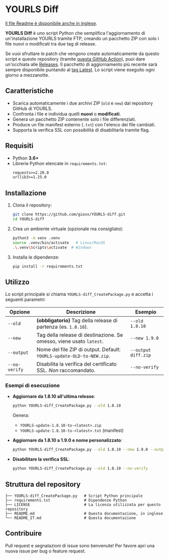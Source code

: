 # YOURLS Diff

[Il file Readme è disponibile anche in inglese](README.md).

**YOURLS Diff** è uno script Python che semplifica l'aggiornamento di un'installazione YOURLS tramite FTP, creando un pacchetto ZIP con solo i file nuovi o modificati tra due tag di release.

Se vuoi sfruttare le patch che vengono create automaticamente da questo script e questo repository (tramite [questa GitHub Action](.github/workflows/patch.yml)), puoi dare un'occhiata alle [Releases](https://github.com/gioxx/YOURLS-diff/releases). Il pacchetto di aggiornamento più recente sarà sempre disponibile puntando al [tag Latest](https://github.com/gioxx/YOURLS-diff/releases/latest). Lo script viene eseguito ogni giorno a mezzanotte. 

## Caratteristiche

- Scarica automaticamente i due archivi ZIP (`old` e `new`) dal repository GitHub di YOURLS.  
- Confronta i file e individua quelli **nuovi** o **modificati**.  
- Genera un pacchetto ZIP contenente solo i file differenziati.  
- Produce un file manifest esterno (`.txt`) con l'elenco dei file cambiati.  
- Supporta la verifica SSL con possibilità di disabilitarla tramite flag.

## Requisiti

- Python **3.6+**  
- Librerie Python elencate in `requirements.txt`:
  ```txt
  requests>=2.20.0
  urllib3>=1.25.0
  ```

## Installazione

1. Clona il repository:
   ```bash
   git clone https://github.com/gioxx/YOURLS-diff.git
   cd YOURLS-diff
   ```

2. Crea un ambiente virtuale (opzionale ma consigliato):
   ```bash
   python3 -m venv .venv
   source .venv/bin/activate   # Linux/MacOS
   .\.venv\Scripts\activate  # Windows
   ```

3. Installa le dipendenze:
   ```bash
   pip install -r requirements.txt
   ```

## Utilizzo

Lo script principale si chiama `YOURLS-diff_CreatePackage.py` e accetta i seguenti parametri:

| Opzione        | Descrizione                                                                 | Esempio                               |
|----------------|-----------------------------------------------------------------------------|---------------------------------------|
| `--old`        | **(obbligatorio)** Tag della release di partenza (es. `1.8.10`).            | `--old 1.8.10`                        |
| `--new`        | Tag della release di destinazione. Se omesso, viene usato `latest`.          | `--new 1.9.0`                         |
| `--output`     | Nome del file ZIP di output. Default: `YOURLS-update-OLD-to-NEW.zip`.       | `--output diff.zip`                   |
| `--no-verify`  | Disabilita la verifica del certificato SSL. _Non_ raccomandato.             | `--no-verify`                         |

### Esempi di esecuzione

- **Aggiornare da 1.8.10 all'ultima release**:
  ```bash
  python YOURLS-diff_CreatePackage.py --old 1.8.10
  ```
  Genera:
  - `YOURLS-update-1.8.10-to-<latest>.zip`  
  - `YOURLS-update-1.8.10-to-<latest>.txt` (manifest)

- **Aggiornare da 1.8.10 a 1.9.0 e nome personalizzato**:
  ```bash
  python YOURLS-diff_CreatePackage.py --old 1.8.10 --new 1.9.0 --output update.zip
  ```

- **Disabilitare la verifica SSL**:
  ```bash
  python YOURLS-diff_CreatePackage.py --old 1.8.10 --no-verify
  ```

## Struttura del repository

```text
├── YOURLS-diff_CreatePackage.py   # Script Python principale
├── requirements.txt               # Dipendenze Python
├── LICENSE                        # La licenza utilizzata per questo repository
├── README.md                      # Questa documentazione, in inglese
└── README_IT.md                   # Questa documentazione
```

## Contribuire

Pull request e segnalazioni di issue sono benvenute! Per favore apri una nuova issue per bug o feature request.
